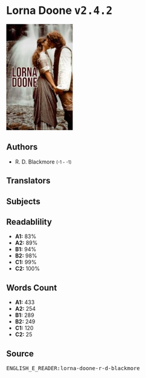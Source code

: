 # Lorna Doone <kbd>v2.4.2</kbd>

![](./cover.medium.jpg "")

## Authors


 - R. D. Blackmore <small>(-1 - -1)</small>

## Translators



## Subjects



## Readablility


 - **A1:** 83%
 - **A2:** 89%
 - **B1:** 94%
 - **B2:** 98%
 - **C1:** 99%
 - **C2:** 100%

## Words Count


 - **A1:** 433
 - **A2:** 254
 - **B1:** 289
 - **B2:** 249
 - **C1:** 120
 - **C2:** 25

## Source


<kbd>ENGLISH_E_READER:lorna-doone-r-d-blackmore</kbd>
